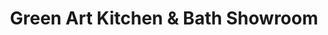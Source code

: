 ---
title: "Green Art Kitchen & Bath Showroom"
url: /shinnecock-hills/green-art-kitchen-und-bath-showroom/
shop: Küchen
---